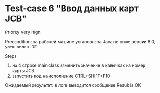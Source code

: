 # Test-case 6 "Ввод данных карт JCB"
Priority Very High

Precondition: на рабочей машине установлена Java не ниже версии 8.0, установлен IDE

Steps

1. на 4 строке main.class заменить значение в кавычках на номер карты JCB
1. запустить код на исполнение CTRL+SHIFT+F10

Ожидаемый результат: в логе выводится сообщение Result is OK
